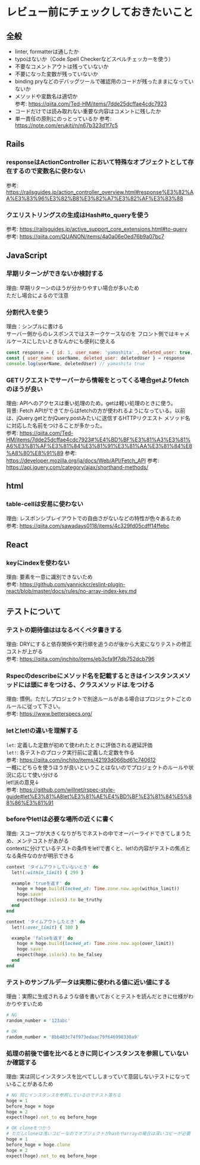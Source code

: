 # レビュー前にチェックしておきたいこと

## 全般
- linter, formatterは通したか
- typoはないか（Code Spell Checkerなどスペルチェッカーを使う）
- 不要なコメントアウトは残っていないか
- 不要になった変数が残っていないか
- binding pryなどのデバッグツールで確認用のコードが残ったままになっていないか
- メソッドや変数名は適切か<br>
  参考: https://qiita.com/Ted-HM/items/7dde25dcffae4cdc7923
- コードだけでは読み取れない重要な内容はコメントに残したか
- 単一責任の原則にのっとっているか
  参考: https://note.com/erukiti/n/n67b323d1f7c5

## Rails
### responseはActionController において特殊なオブジェクトとして存在するので変数名に使わない
参考: https://railsguides.jp/action_controller_overview.html#response%E3%82%AA%E3%83%96%E3%82%B8%E3%82%A7%E3%82%AF%E3%83%88

### クエリストリングスの生成はHash#to_queryを使う
参考: https://railsguides.jp/active_support_core_extensions.html#to-query<br>
参考: https://qiita.com/QUANON/items/4a0a06e0ed76b9a07bc7


## JavaScript

### 早期リターンができないか検討する
理由: 早期リターンのほうが分かりやすい場合が多いため<br>
ただし場合によるので注意

### 分割代入を使う
理由：シンプルに書ける<br>
サーバー側からのレスポンスではスネークケースなのを
フロント側ではキャメルケースにしたいときなんかにも便利に使える

```js
const response = { id: 1, user_name: 'yamashita' , deleted_user: true, body: 'hello' }
const { user_name: userName, deleted_user: deletedUser } = response
console.log(userName, deletedUser) // yamashita true

```

###  GETリクエストでサーバーから情報をとってくる場合getよりfetchのほうが良い
理由: APIへのアクセスは重い処理のため。getは軽い処理のときに使う。<br>
背景: Fetch APIができてからはfetchの方が使われるようになっている。以前は、jQuery.getとかjQuery.postみたいに送信するHTTPリクエスト メソッド名に対応した名前をつけることが多かった。<br>
参考: https://qiita.com/Ted-HM/items/7dde25dcffae4cdc7923#%E4%BD%BF%E3%81%A3%E3%81%A6%E3%81%AF%E3%81%84%E3%81%91%E3%81%AA%E3%81%84%E8%A8%80%E8%91%89
参考: https://developer.mozilla.org/ja/docs/Web/API/Fetch_API
参考: https://api.jquery.com/category/ajax/shorthand-methods/


## html

### table-cellは安易に使わない
理由: レスポンシブレイアウトでの自由さがないなどの特性が色々あるため<br>
参考: https://qiita.com/sawadays0118/items/4c329fd05cdff14ffebc


## React
### keyにindexを使わない
理由: 要素を一意に識別できないため<br>
参考: https://github.com/yannickcr/eslint-plugin-react/blob/master/docs/rules/no-array-index-key.md


## テストについて
### テストの期待値ははなるべくベタ書きする
理由: DRYにすると依存関係や実行順を追うのが後から大変になりテストの修正コストが上がる<br>
参考: https://qiita.com/jnchito/items/eb3cfa9f7db752dcb796

### Rspecのdescribeにメソッド名を記載するときはインスタンスメソッドには頭に＃をつける、クラスメソッドは.をつける
理由: 慣例。ただしプロジェクトで別途ルールがある場合はプロジェクトごとのルールに従って下さい。<br>
参考: https://www.betterspecs.org/

### letとlet!の違いを理解する
`let`: 定義した定数が初めて使われたときに評価される遅延評価<br>
`let!`: 各テストのブロック実行前に定義した定数を作る<br>
参考: https://qiita.com/jnchito/items/42193d066bd61c740612<br>
一概にどちらを使うほうが良いということはないのでプロジェクトのルールや状況に応じて使い分ける<br>
let!派の意見↓<br>
参考: https://github.com/willnet/rspec-style-guide#let%E3%81%A8let%E3%81%AE%E4%BD%BF%E3%81%84%E5%88%86%E3%81%91

### beforeやlet!は必要な場所の近くに書く
理由: スコープが大きくなりがちでネストの中でオーバーライドできてしまうため、メンテコストがあがる<br>
contextに分けているテストの条件をlet!で書くと、let!の内容がテストの焦点となる条件なのかが明示できる

```ruby
context 'タイムアウトしていないとき' do
  let!(:within_limit) { 299 }

  example 'trueを返す' do
    hoge = hoge.build(locked_at: Time.zone.now.ago(within_limit))
    hoge.save!
    expect(hoge.islock).to be_truthy
  end
end

context 'タイムアウトしたとき' do
  let!(:over_limit) { 300 }

  example 'falseを返す' do
    hoge = hoge.build(locked_at: Time.zone.now.ago(over_limit))
    hoge.save!
    expect(hoge.islock).to be_falsey
  end
end
```

### テストのサンプルデータは実際に使われる値に近い値にする
理由：実際に生成されるような値を書いておくとテストを読んだときに仕様がわかりやすいため

```ruby
# NG
random_number = '123abc'

# OK
random_number = '8bb403c74f973edaac79f646998330a9'
```

### 処理の前後で値を比べるときに同じインスタンスを参照していないか確認する
理由: 実は同じインスタンスを比べてししまっていて意図しないテストになっていることがあるため

```ruby
# NG 同じインスタンスを参照しているのでテスト落ちる
hoge = 1
before_hoge = hoge
hoge = 2
expect(hoge).not_to eq before_hoge

# OK cloneをつかう
# ただしcloneは浅いコピーなのでオブジェクトがhashやarrayの場合は深いコピーが必要
hoge = 1
before_hoge = hoge.clone
hoge = 2
expect(hoge).not_to eq before_hoge

```
